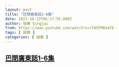 ```yaml
---
layout: post
title: "巴閉廣東話1-6集"
date: 2021-10-23T06:17:55.000Z
author: 城寨 Singjai
from: https://www.youtube.com/watch?v=r5d5FMDodfE
tags: [ 城寨 ]
categories: [ 城寨 ]
---
```

<!--1634969875000-->
[巴閉廣東話1-6集](https://www.youtube.com/watch?v=r5d5FMDodfE)
------

<div>

</div>
